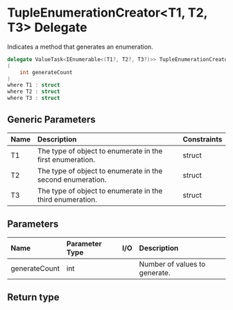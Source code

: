 ﻿


# TupleEnumerationCreator&lt;T1, T2, T3&gt; Delegate



Indicates a method that generates an enumeration.


```c#
delegate ValueTask<IEnumerable<(T1?, T2?, T3?)>> TupleEnumerationCreator<T1, T2, T3>
(
	int generateCount
)
where T1 : struct
where T2 : struct
where T3 : struct
```



## Generic Parameters
|Name|Description|Constraints|
|:--|:--|:--|
| T1 | The type of object to enumerate in the first enumeration. | struct |
| T2 | The type of object to enumerate in the second enumeration. | struct |
| T3 | The type of object to enumerate in the third enumeration. | struct |









## Parameters
|Name|Parameter Type|I/O|Description|
|:--|:--|:-:|:--|
| generateCount | int |  | Number of values to generate. |
## Return type

